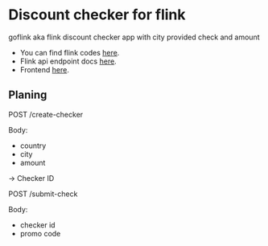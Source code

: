 # Discount checker for flink

goflink aka flink discount checker app with city provided check and amount

- You can find flink codes [here](./CODES.md).
- Flink api endpoint docs [here](./API.md).
- Frontend [here](./front/README.md).

## Planing
POST /create-checker

Body:
- country
- city
- amount

-> Checker ID

POST /submit-check
 
Body:
- checker id
- promo code


